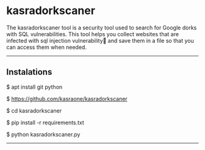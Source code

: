 # kasradorkscaner
The kasradorkscaner tool is a security tool used to search for Google dorks with SQL vulnerabilities. This tool helps you collect websites that are infected with sql injection vulnerability💉 and save them in a file so that you can access them when needed.




------------------------------------------------------------------------------------------------------------------------------------------------------------------------------------


## Instalations

$ apt install git python


$ https://github.com/kasraone/kasradorkscaner


$ cd kasradorkscaner


$ pip install -r requirements.txt


$ python kasradorkscaner.py



---------------------------------------------------------------------------------------------------------------------------------------------------------------------------------
